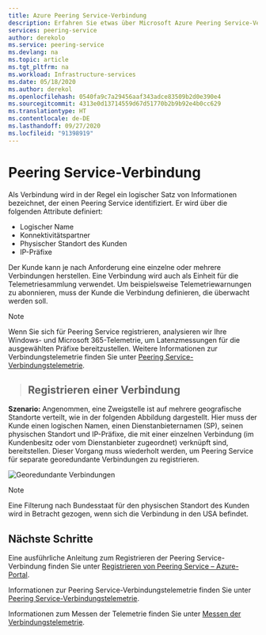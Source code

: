 ```yaml
---
title: Azure Peering Service-Verbindung
description: Erfahren Sie etwas über Microsoft Azure Peering Service-Verbindungen.
services: peering-service
author: derekolo
ms.service: peering-service
ms.devlang: na
ms.topic: article
ms.tgt_pltfrm: na
ms.workload: Infrastructure-services
ms.date: 05/18/2020
ms.author: derekol
ms.openlocfilehash: 0540fa9c7a29456aaf343adce83509b2d0e390e4
ms.sourcegitcommit: 4313e0d13714559d67d51770b2b9b92e4b0cc629
ms.translationtype: HT
ms.contentlocale: de-DE
ms.lasthandoff: 09/27/2020
ms.locfileid: "91398919"
---
```

# <a name="peering-service-connection"></a>Peering Service-Verbindung

Als Verbindung wird in der Regel ein logischer Satz von Informationen bezeichnet, der einen Peering Service identifiziert. Er wird über die folgenden Attribute definiert:

- Logischer Name
- Konnektivitätspartner
- Physischer Standort des Kunden
- IP-Präfixe

Der Kunde kann je nach Anforderung eine einzelne oder mehrere Verbindungen herstellen. Eine Verbindung wird auch als Einheit für die Telemetriesammlung verwendet. Um beispielsweise Telemetriewarnungen zu abonnieren, muss der Kunde die Verbindung definieren, die überwacht werden soll.

> [!Note]
> Wenn Sie sich für Peering Service registrieren, analysieren wir Ihre Windows- und Microsoft 365-Telemetrie, um Latenzmessungen für die ausgewählten Präfixe bereitzustellen.
>Weitere Informationen zur Verbindungstelemetrie finden Sie unter [Peering Service-Verbindungstelemetrie](connection-telemetry.md).
>

>## <a name="how-to-register-a-connection"></a>Registrieren einer Verbindung

**Szenario:** Angenommen, eine Zweigstelle ist auf mehrere geografische Standorte verteilt, wie in der folgenden Abbildung dargestellt. Hier muss der Kunde einen logischen Namen, einen Dienstanbieternamen (SP), seinen physischen Standort und IP-Präfixe, die mit einer einzelnen Verbindung (im Kundenbesitz oder vom Dienstanbieter zugeordnet) verknüpft sind, bereitstellen. Dieser Vorgang muss wiederholt werden, um Peering Service für separate georedundante Verbindungen zu registrieren.

![Georedundante Verbindungen](./media/peering-service-connection/peering-service-connections.png)

> [!Note]
> Eine Filterung nach Bundesstaat für den physischen Standort des Kunden wird in Betracht gezogen, wenn sich die Verbindung in den USA befindet.
>

## <a name="next-steps"></a>Nächste Schritte

Eine ausführliche Anleitung zum Registrieren der Peering Service-Verbindung finden Sie unter [Registrieren von Peering Service – Azure-Portal](azure-portal.md).

Informationen zur Peering Service-Verbindungstelemetrie finden Sie unter [Peering Service-Verbindungstelemetrie](connection-telemetry.md).

Informationen zum Messen der Telemetrie finden Sie unter [Messen der Verbindungstelemetrie](measure-connection-telemetry.md).
